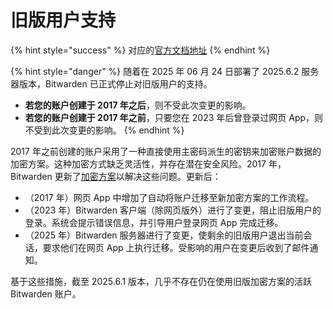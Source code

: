 # 旧版用户支持

{% hint style="success" %}
对应的[官方文档地址](https://bitwarden.com/help/legacy-user-support/)
{% endhint %}

{% hint style="danger" %}
随着在 2025 年 06 月 24 日部署了 2025.6.2 服务器版本，Bitwarden 已正式停止对旧版用户的支持。

* **若您的账户创建于 2017 年之后**，则不受此次变更的影响。
* **若您的账户创建于 2017 年之前**，只要您在 2023 年后曾登录过网页 App，则不受到此次变更的影响。
{% endhint %}

2017 年之前创建的账户采用了一种直接使用主密码派生的密钥来加密账户数据的加密方案。这种加密方式缺乏灵活性，并存在潜在安全风险。2017 年，Bitwarden 更新了[加密方案](../security/bitwarden-security-whitepaper.md#hashing-key-derivation-and-encryption)以解决这些问题。更新后：

* （2017 年）网页 App 中增加了自动将账户迁移至新加密方案的工作流程。
* （2023 年）Bitwarden 客户端（除网页版外）进行了变更，阻止旧版用户的登录。系统会提示错误信息，并引导用户登录网页 App 完成迁移。
* （2025 年）Bitwarden 服务器进行了变更，使剩余的旧版用户退出当前会话，要求他们在网页 App 上执行迁移。受影响的用户在变更后收到了邮件通知。

基于这些措施，截至 2025.6.1 版本，几乎不存在仍在使用旧版加密方案的活跃 Bitwarden 账户。
